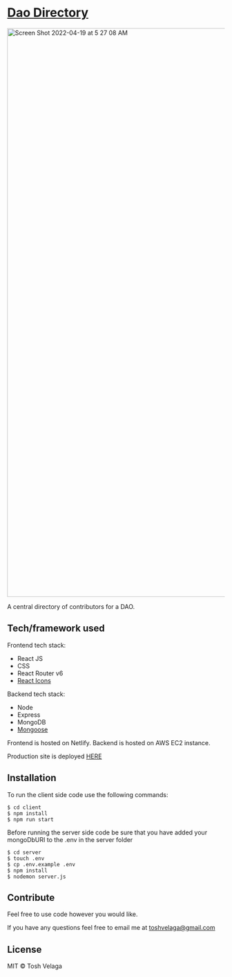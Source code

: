 # [Dao Directory](https://dao-onboard.netlify.app/)

<img width="1315" alt="Screen Shot 2022-04-19 at 5 27 08 AM" src="https://user-images.githubusercontent.com/38474161/163993514-03dfd803-b707-427f-a289-0707896c72ad.png">

A central directory of contributors for a DAO.

## Tech/framework used

Frontend tech stack:

- React JS
- CSS
- React Router v6
- [React Icons](https://react-icons.github.io/react-icons/)

Backend tech stack:

- Node
- Express
- MongoDB
- [Mongoose](https://mongoosejs.com/)

Frontend is hosted on Netlify. Backend is hosted on AWS EC2 instance.

Production site is deployed [HERE](https://dao-onboard.netlify.app/)

## Installation

To run the client side code use the following commands:

```
$ cd client
$ npm install
$ npm run start
```

Before running the server side code be sure that you have added your mongoDbURI to the .env in the server folder

```
$ cd server
$ touch .env
$ cp .env.example .env
$ npm install
$ nodemon server.js
```

## Contribute

Feel free to use code however you would like.

If you have any questions feel free to email me at toshvelaga@gmail.com

## License

MIT © Tosh Velaga
